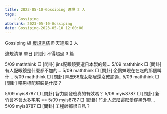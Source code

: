 ```yaml
---
title: 2023-05-10-Gossiping 違規 2 人
tags:
    - Gossiping
abbrlink: 2023-05-10-Gossiping
date: Gossiping-2023-05-10 12:00:00
---
```

Gossiping 板 [板規連結](https://www.ptt.cc/bbs/Gossiping/M.1637425085.A.07D.html)
昨天違規 2 人
<!-- more -->

違規清單
單日 [問卦] 不得超過 3 篇

5/09 maththink □ [問卦] jins配眼鏡要選日本製的鏡…
5/09 maththink □ [問卦] 有人配眼鏡是什麼都不加的…
5/09 maththink □ [問卦] 企鵝妹現在在吃的那個叫什…
5/09 maththink □ [問卦] 隔壁66歲女鄰居還沒確診過..
5/09 maththink □ [問卦] 噁男標配服裝是什麼？

5/09 myis8787 □ [問卦] 智力開發班真的有效嗎？
5/09 myis8787 □ [問卦] 新竹會不會太多宅宅 ==
5/09 myis8787 □ [問卦] 竹北人怎麼這麼愛穿黑外套…
5/09 myis8787 □ [問卦] 工程師都很自私？
